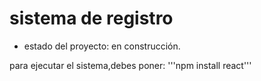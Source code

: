 <h1> sistema de registro </h1>

- estado del proyecto: en construcción.

para ejecutar el sistema,debes poner:
'''npm install react'''
